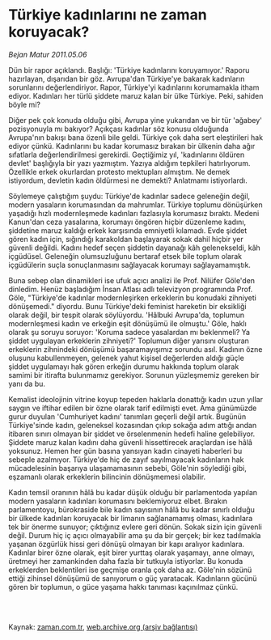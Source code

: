 # Türkiye kadınlarını ne zaman koruyacak?

*Bejan Matur 2011.05.06*

<td class="columnist-detail">
<p>Dün bir rapor açıklandı. Başlığı: 'Türkiye kadınlarını koruyamıyor.' Raporu hazırlayan, dışarıdan bir göz. Avrupa'dan Türkiye'ye bakarak kadınların sorunlarını değerlendiriyor. Rapor, Türkiye'yi kadınlarını korumamakla itham ediyor. Kadınları her türlü şiddete maruz kalan bir ülke Türkiye. Peki, sahiden böyle mi?</p>
<p>
<div id="haberMetinDiv">
<p> Diğer pek çok konuda olduğu gibi, Avrupa yine yukarıdan ve bir tür 'ağabey' pozisyonuyla mı bakıyor? Açıkçası kadınlar söz konusu olduğunda Avrupa'nın bakışı bana özenli bile geldi. Türkiye çok daha sert eleştirileri hak ediyor çünkü. Kadınlarını bu kadar korumasız bırakan bir ülkenin daha ağır sıfatlarla değerlendirilmesi gerekirdi. Geçtiğimiz yıl, 'kadınlarını öldüren devlet' başlığıyla bir yazı yazmıştım. Yazıya aldığım tepkileri hatırlıyorum. Özellikle erkek okurlardan protesto mektupları almıştım. Ne demek istiyordum, devletin kadın öldürmesi ne demekti? Anlatmamı istiyorlardı.
<p> Söylemeye çalıştığım şuydu: Türkiye'de kadınlar sadece geleneğin değil, modern yasaların korumasından da mahrumlar. Türkiye toplumu dönüşürken yaşadığı hızlı modernleşmede kadınları fazlasıyla korumasız bıraktı. Medeni Kanun'dan ceza yasalarına, korumayı öngören hiçbir düzenleme kadını, şiddetine maruz kaldığı erkek karşısında emniyetli kılamadı. Evde şiddet gören kadın için, sığındığı karakoldan başlayarak sokak dahil hiçbir yer güvenli değildi. Kadını hedef seçen şiddetin dayanağı kâh gelenekseldi, kâh içgüdüsel. Geleneğin olumsuzluğunu bertaraf etsek bile toplum olarak içgüdülerin suçla sonuçlanmasını sağlayacak korumayı sağlayamamıştık.
<p> Buna sebep olan dinamikleri ise ufuk açıcı analizi ile Prof. Nilüfer Göle'den dinledim. Henüz başladığım İnsan Atlası adlı televizyon programında Prof. Göle, "Türkiye'de kadınlar modernleşirken erkeklerin bu konudaki zihniyeti dönüşemedi." diyordu. Bunu Türkiye'deki feminist hareketin bir eksikliği olarak değil, bir tespit olarak söylüyordu. 'Hâlbuki Avrupa'da, toplumun modernleşmesi kadın ve erkeğin eşit dönüşümü ile olmuştu.' Göle, haklı olarak şu soruyu soruyor: 'Koruma sadece yasalardan mı beklenmeli? Ya şiddet uygulayan erkeklerin zihniyeti?' Toplumun diğer yarısını oluşturan erkeklerin zihnindeki dönüşümü başaramayışımız sorundu asıl. Kadının özne oluşunu kabullenmeyen, gelenek yahut kişisel değerlerden aldığı güçle şiddet uygulamayı hak gören erkeğin durumu hakkında toplum olarak samimi bir itirafta bulunmamız gerekiyor. Sorunun yüzleşmemiz gereken bir yanı da bu.
<p> Kemalist ideolojinin vitrine koyup tepeden haklarla donattığı kadın uzun yıllar saygın ve iftihar edilen bir özne olarak tarif edilmişti evet. Ama günümüzde gurur duyulan 'Cumhuriyet kadını' tanımları geçerli değil artık. Bugünün Türkiye'sinde kadın, geleneksel kozasından çıkıp sokağa adım attığı andan itibaren sınırı olmayan bir şiddet ve örselenmenin hedefi haline gelebiliyor. Şiddete maruz kalan kadını daha güvenli hissettirecek araçlardan ise hâlâ yoksunuz. Hemen her gün basına yansıyan kadın cinayeti haberleri bu sebeple azalmıyor. Türkiye'de hiç de zayıf sayılmayacak kadınların hak mücadelesinin başarıya ulaşamamasının sebebi, Göle'nin söylediği gibi, eşzamanlı olarak erkeklerin bilincinin dönüşmemesi olabilir.
<p> Kadın temsil oranının hâlâ bu kadar düşük olduğu bir parlamentoda yapılan modern yasaların kadınları korumasını beklemiyoruz elbet. Bırakın parlamentoyu, bürokraside bile kadın sayısının hâlâ bu kadar sınırlı olduğu bir ülkede kadınları koruyacak bir limanın sağlanamamış olması, kadınlara tek bir önerme sunuyor; çıktığınız evlere geri dönün. Sokak sizin için güvenli değil. Durum hiç iç açıcı olmayabilir ama şu da bir gerçek; bir kez tadılmakla yaşanan özgürlük hissi geri dönüşü olmayan bir kapı aralıyor kadınlara. Kadınlar birer özne olarak, eşit birer yurttaş olarak yaşamayı, anne olmayı, üretmeyi her zamankinden daha fazla bir tutkuyla istiyorlar. Bu konuda erkeklerden beklentileri ise geçmişe oranla çok daha az. Göle'nin sözünü ettiği zihinsel dönüşümü de sanıyorum o güç yaratacak. Kadınların gücünü gören bir toplumun, o güce yaşama hakkı tanıması kaçınılmaz çünkü.</p></p></p></p></p></div>
</p>


<p><br>
		 </br></p></td>

Kaynak: [zaman.com.tr](http://zaman.com.tr/yazar.do?yazino=1130710), [web.archive.org (arşiv bağlantısı)](http://web.archive.org/web/20120103153347/http://zaman.com.tr:80/yazar.do?yazino=1130710)
